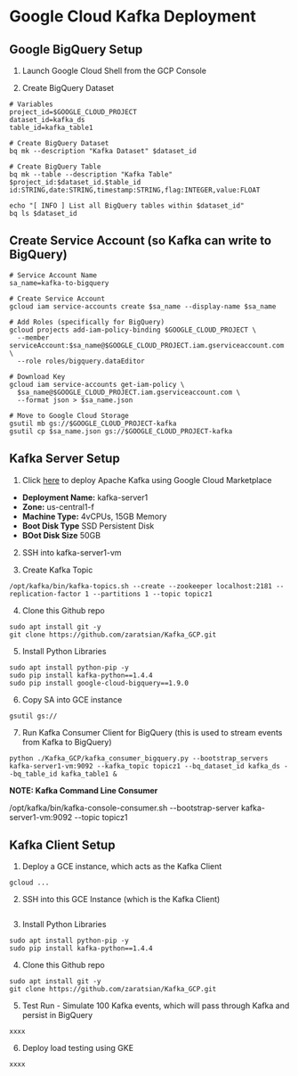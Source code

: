 # Google Cloud Kafka Deployment


## Google BigQuery Setup

1. Launch Google Cloud Shell from the GCP Console

2. Create BigQuery Dataset

```
# Variables
project_id=$GOOGLE_CLOUD_PROJECT
dataset_id=kafka_ds
table_id=kafka_table1

# Create BigQuery Dataset
bq mk --description "Kafka Dataset" $dataset_id

# Create BigQuery Table
bq mk --table --description "Kafka Table" $project_id:$dataset_id.$table_id id:STRING,date:STRING,timestamp:STRING,flag:INTEGER,value:FLOAT

echo "[ INFO ] List all BigQuery tables within $dataset_id"
bq ls $dataset_id
```

## Create Service Account (so Kafka can write to BigQuery)

```
# Service Account Name
sa_name=kafka-to-bigquery

# Create Service Account
gcloud iam service-accounts create $sa_name --display-name $sa_name

# Add Roles (specifically for BigQuery)
gcloud projects add-iam-policy-binding $GOOGLE_CLOUD_PROJECT \
  --member serviceAccount:$sa_name@$GOOGLE_CLOUD_PROJECT.iam.gserviceaccount.com \
  --role roles/bigquery.dataEditor

# Download Key
gcloud iam service-accounts get-iam-policy \
  $sa_name@$GOOGLE_CLOUD_PROJECT.iam.gserviceaccount.com \
  --format json > $sa_name.json

# Move to Google Cloud Storage
gsutil mb gs://$GOOGLE_CLOUD_PROJECT-kafka
gsutil cp $sa_name.json gs://$GOOGLE_CLOUD_PROJECT-kafka
```


## Kafka Server Setup

1. Click [here](https://console.cloud.google.com/marketplace/details/click-to-deploy-images/kafka?q=kafka) to deploy Apache Kafka using Google Cloud Marketplace

  * **Deployment Name:** kafka-server1
  * **Zone:** us-central1-f
  * **Machine Type:** 4vCPUs, 15GB Memory
  * **Boot Disk Type** SSD Persistent Disk
  * **BOot Disk Size** 50GB

2. SSH into kafka-server1-vm

3. Create Kafka Topic

```
/opt/kafka/bin/kafka-topics.sh --create --zookeeper localhost:2181 --replication-factor 1 --partitions 1 --topic topicz1 
```

4. Clone this Github repo

```
sudo apt install git -y
git clone https://github.com/zaratsian/Kafka_GCP.git
```

5. Install Python Libraries

```
sudo apt install python-pip -y
sudo pip install kafka-python==1.4.4
sudo pip install google-cloud-bigquery==1.9.0
```

6. Copy SA into GCE instance

```
gsutil gs://
```


7. Run Kafka Consumer Client for BigQuery (this is used to stream events from Kafka to BigQuery)

```
python ./Kafka_GCP/kafka_consumer_bigquery.py --bootstrap_servers kafka-server1-vm:9092 --kafka_topic topicz1 --bq_dataset_id kafka_ds --bq_table_id kafka_table1 &
```

**NOTE: Kafka Command Line Consumer**

/opt/kafka/bin/kafka-console-consumer.sh --bootstrap-server kafka-server1-vm:9092 --topic topicz1


## Kafka Client Setup

1. Deploy a GCE instance, which acts as the Kafka Client

```
gcloud ...
```

2. SSH into this GCE Instance (which is the Kafka Client)

```
```

3. Install Python Libraries

```
sudo apt install python-pip -y
sudo pip install kafka-python==1.4.4
```

4. Clone this Github repo

```
sudo apt install git -y
git clone https://github.com/zaratsian/Kafka_GCP.git
```

5. Test Run - Simulate 100 Kafka events, which will pass through Kafka and persist in BigQuery

```
xxxx
```

6. Deploy load testing using GKE

```
xxxx
```
